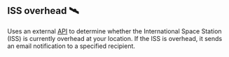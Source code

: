 ## **ISS overhead 🛰**
Uses an external [API](http://api.open-notify.org/iss-now.json) to determine whether the International Space Station (ISS) is currently overhead at your location. If the ISS is overhead, it sends an email notification to a specified recipient.
